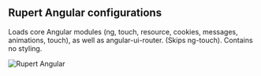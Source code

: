 ## Rupert Angular configurations

Loads core Angular modules (ng, touch, resource, cookies, messages,
animations, touch), as well as angular-ui-router. (Skips ng-touch). Contains no
styling.

![Rupert
Angular](https://cdn.rawgit.com/DavidSouther/rupert/master/src/assets/logos/Rupert_Angular.svg)

